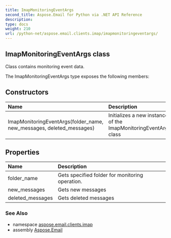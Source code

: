 ```yaml
---
title: ImapMonitoringEventArgs
second_title: Aspose.Email for Python via .NET API Reference
description: 
type: docs
weight: 210
url: /python-net/aspose.email.clients.imap/imapmonitoringeventargs/
---
```


## ImapMonitoringEventArgs class

Class contains monitoring event data.

The ImapMonitoringEventArgs type exposes the following members:
## Constructors
| Name | Description |
| :- | :- |
|ImapMonitoringEventArgs(folder_name, new_messages, deleted_messages)|Initializes a new instance of the ImapMonitoringEventArgs class|
## Properties
| Name | Description |
| :- | :- |
|folder_name|Gets specified folder for monitoring operation.|
|new_messages|Gets new messages|
|deleted_messages|Gets deleted messages|

### See Also

* namespace [aspose.email.clients.imap](/email/python-net/aspose.email.clients.imap/)
* assembly [Aspose.Email](/email/python-net/)

